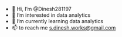 - 👋 Hi, I’m @Dinesh281197
- 👀 I’m interested in data analytics
- 🌱 I’m currently learning data analytics
- 📫 to reach me s.dinesh.works@gmail.com
  

<!---
Dinesh281197/Dinesh281197 is a ✨ special ✨ repository because its `README.md` (this file) appears on your GitHub profile.
You can click the Preview link to take a look at your changes.
--->
